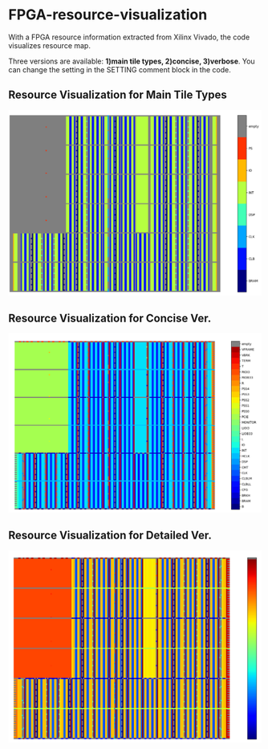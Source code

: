 # FPGA-resource-visualization
With a FPGA resource information extracted from Xilinx Vivado, the code visualizes resource map.

Three versions are available: __1)main tile types, 2)concise, 3)verbose__.
You can change the setting in the SETTING comment block in the code.

## Resource Visualization for Main Tile Types
<img src="./img/zedboard_main.png" width="600">


## Resource Visualization for Concise Ver.
<img src="./img/zedboard_concise.png" width="600">


## Resource Visualization for Detailed Ver.
<img src="./img/zedboard_verbose.png" width="600">
